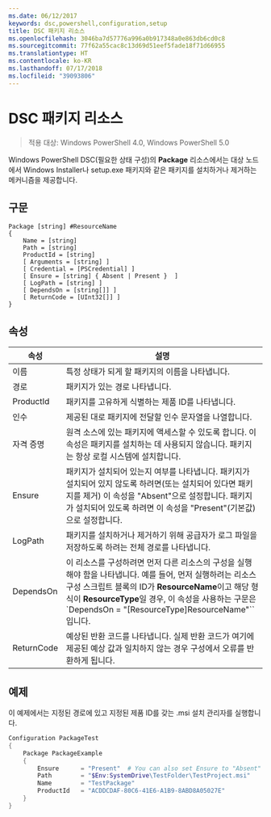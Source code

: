 ```yaml
---
ms.date: 06/12/2017
keywords: dsc,powershell,configuration,setup
title: DSC 패키지 리소스
ms.openlocfilehash: 3046ba7d57776a996a0b917348a0e863db6cd0c8
ms.sourcegitcommit: 77f62a55cac8c13d69d51eef5fade18f71d66955
ms.translationtype: HT
ms.contentlocale: ko-KR
ms.lasthandoff: 07/17/2018
ms.locfileid: "39093806"
---
```

# <a name="dsc-package-resource"></a>DSC 패키지 리소스

> 적용 대상: Windows PowerShell 4.0, Windows PowerShell 5.0

Windows PowerShell DSC(필요한 상태 구성)의 **Package** 리소스에서는 대상 노드에서 Windows Installer나 setup.exe 패키지와 같은 패키지를 설치하거나 제거하는 메커니즘을 제공합니다.

## <a name="syntax"></a>구문

```
Package [string] #ResourceName
{
    Name = [string]
    Path = [string]
    ProductId = [string]
    [ Arguments = [string] ]
    [ Credential = [PSCredential] ]
    [ Ensure = [string] { Absent | Present }  ]
    [ LogPath = [string] ]
    [ DependsOn = [string[]] ]
    [ ReturnCode = [UInt32[]] ]
}
```

## <a name="properties"></a>속성

|  속성  |  설명   |
|---|---|
| 이름| 특정 상태가 되게 할 패키지의 이름을 나타냅니다.|
| 경로| 패키지가 있는 경로 나타냅니다.|
| ProductId| 패키지를 고유하게 식별하는 제품 ID를 나타냅니다.|
| 인수| 제공된 대로 패키지에 전달할 인수 문자열을 나열합니다.|
| 자격 증명| 원격 소스에 있는 패키지에 액세스할 수 있도록 합니다. 이 속성은 패키지를 설치하는 데 사용되지 않습니다. 패키지는 항상 로컬 시스템에 설치합니다.|
| Ensure| 패키지가 설치되어 있는지 여부를 나타냅니다. 패키지가 설치되어 있지 않도록 하려면(또는 설치되어 있다면 패키지를 제거) 이 속성을 "Absent"으로 설정합니다. 패키지가 설치되어 있도록 하려면 이 속성을 "Present"(기본값)으로 설정합니다.|
| LogPath| 패키지를 설치하거나 제거하기 위해 공급자가 로그 파일을 저장하도록 하려는 전체 경로를 나타냅니다.|
| DependsOn | 이 리소스를 구성하려면 먼저 다른 리소스의 구성을 실행해야 함을 나타냅니다. 예를 들어, 먼저 실행하려는 리소스 구성 스크립트 블록의 ID가 **ResourceName**이고 해당 형식이 **ResourceType**일 경우, 이 속성을 사용하는 구문은 `DependsOn = "[ResourceType]ResourceName"``입니다.|
| ReturnCode| 예상된 반환 코드를 나타냅니다. 실제 반환 코드가 여기에 제공된 예상 값과 일치하지 않는 경우 구성에서 오류를 반환하게 됩니다.|

## <a name="example"></a>예제

이 예제에서는 지정된 경로에 있고 지정된 제품 ID를 갖는 .msi 설치 관리자를 실행합니다.

```powershell
Configuration PackageTest
{
    Package PackageExample
    {
        Ensure      = "Present"  # You can also set Ensure to "Absent"
        Path        = "$Env:SystemDrive\TestFolder\TestProject.msi"
        Name        = "TestPackage"
        ProductId   = "ACDDCDAF-80C6-41E6-A1B9-8ABD8A05027E"
    }
}
```